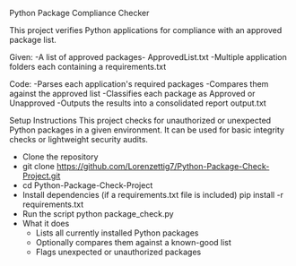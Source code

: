 Python Package Compliance Checker

This project verifies Python applications for compliance with an approved package list.

Given:
-A list of approved packages- ApprovedList.txt
-Multiple application folders each containing a requirements.txt

Code:
-Parses each application's required packages
-Compares them against the approved list 
-Classifies each package as Approved or  Unapproved
-Outputs the results into a consolidated report output.txt

Setup Instructions
This project checks for unauthorized or unexpected Python packages in a given environment. It can be used for basic integrity checks or lightweight security audits.
* Clone the repository
* git clone https://github.com/Lorenzettig7/Python-Package-Check-Project.git
* cd Python-Package-Check-Project 
* Install dependencies (if a requirements.txt file is included) pip install -r requirements.txt 
* Run the script python package_check.py 
* What it does
    * Lists all currently installed Python packages
    * Optionally compares them against a known-good list
    * Flags unexpected or unauthorized packages



